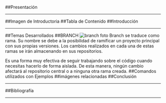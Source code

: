 
##Presentación 
___

##Imagen de Introductoria
##Tabla de Contenido
##Introducción
___
##Temas Desarrollados
##BRANCH
![branch foto](https://coobis.com/wp-content/uploads/2019/11/Github-branch-pullrequest.png)
Branch se traduce como rama. Su nombre se debe a la posibilidad de ramificar un proyecto principal con sus propias versiones.  Los cambios realizados en cada una de estas ramas se irán almacenando en sus repositorios.

Es una forma muy efectiva de seguir trabajando sobre el código cuando necesitas hacerlo de forma aislada. De esta manera, ningún cambio afectará al repositorio central o a ninguna otra rama creada.
##Comandos utilizados con Ejemplos
##imágenes relacionadas
##Conclusión
___
##Bibliografía
___
 